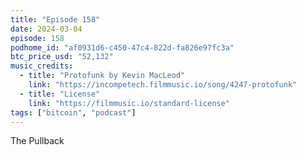 ```yaml
---
title: "Episode 158"
date: 2024-03-04
episode: 158
podhome_id: "af0931d6-c450-47c4-822d-fa826e97fc3a"
btc_price_usd: "52,132"
music_credits:
  - title: "Protofunk by Kevin MacLeod"
    link: "https://incompetech.filmmusic.io/song/4247-protofunk"
  - title: "License"
    link: "https://filmmusic.io/standard-license"
tags: ["bitcoin", "podcast"]
---
```


The Pullback
